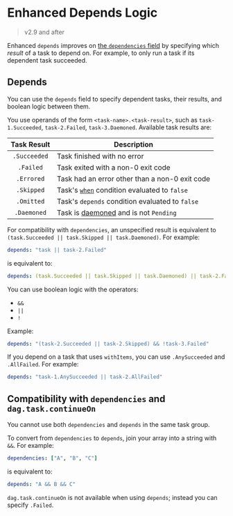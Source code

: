 # Enhanced Depends Logic

> v2.9 and after

Enhanced `depends` improves on [the `dependencies` field](walk-through/dag.md) by specifying which _result_ of a task to depend on.
For example, to only run a task if its dependent task succeeded.

## Depends

You can use the `depends` field to specify dependent tasks, their results, and boolean logic between them.

You use operands of the form `<task-name>.<task-result>`, such as `task-1.Succeeded`, `task-2.Failed`, `task-3.Daemoned`.
Available task results are:

|  Task Result | Description |
|:------------:|-------------|
| `.Succeeded` | Task finished with no error |
| `.Failed`    | Task exited with a non-0 exit code |
| `.Errored`   | Task had an error other than a non-0 exit code |
| `.Skipped`   | Task's [`when`](walk-through/conditionals.md) condition evaluated to `false` |
| `.Omitted`   | Task's `depends` condition evaluated to `false` |
| `.Daemoned`  | Task is [daemoned](walk-through/daemon-containers.md) and is not `Pending` |

For compatibility with `dependencies`, an unspecified result is equivalent to `(task.Succeeded || task.Skipped || task.Daemoned)`. For example:

```yaml
depends: "task || task-2.Failed"
```

is equivalent to:

```yaml
depends: (task.Succeeded || task.Skipped || task.Daemoned) || task-2.Failed
```

You can use boolean logic with the operators:

* `&&`
* `||`
* `!`

Example:

```yaml
depends: "(task-2.Succeeded || task-2.Skipped) && !task-3.Failed"
```

If you depend on a task that uses `withItems`, you can use `.AnySucceeded` and `.AllFailed`. For example:

```yaml
depends: "task-1.AnySucceeded || task-2.AllFailed"
```

## Compatibility with `dependencies` and `dag.task.continueOn`

You cannot use both `dependencies` and `depends` in the same task group.

To convert from `dependencies` to `depends`, join your array into a string with `&&`. For example:

```yaml
dependencies: ["A", "B", "C"]
```

is equivalent to:

```yaml
depends: "A && B && C"
```

`dag.task.continueOn` is not available when using `depends`; instead you can specify `.Failed`.
